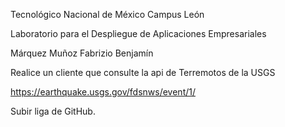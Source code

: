 Tecnológico Nacional de México Campus León

Laboratorio para el Despliegue de Aplicaciones Empresariales

Márquez Muñoz Fabrizio Benjamín

Realice un cliente que consulte la api de Terremotos de la USGS

https://earthquake.usgs.gov/fdsnws/event/1/

Subir liga de GitHub.
